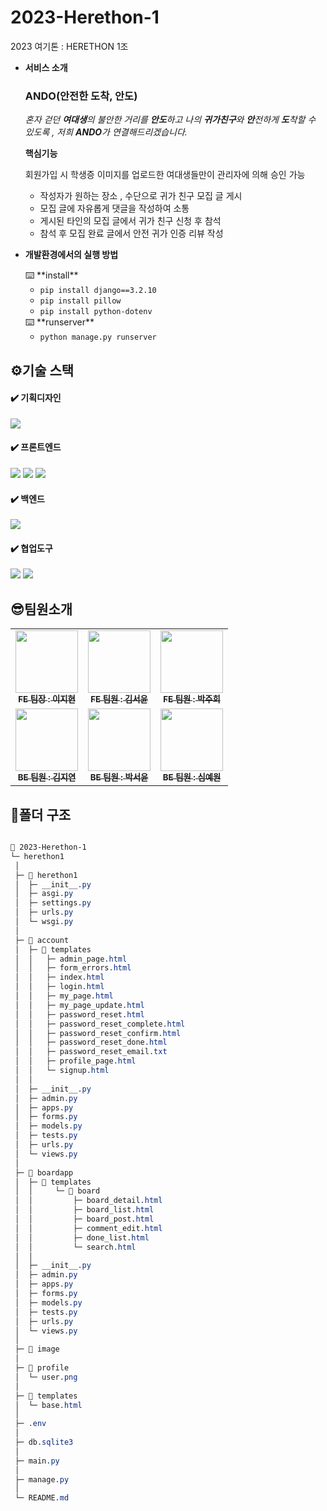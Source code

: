 # 2023-Herethon-1

2023 여기톤 : HERETHON 1조

- **서비스 소개**

  ### **ANDO(안전한 도착, 안도)**

  _혼자 걷던 **여대생**의 불안한 거리를 **안도**하고 나의 **귀가친구**와 **안**전하게 **도**착할 수 있도록 , 저희 **ANDO**가 연결해드리겠습니다._

  **핵심기능**

  회원가입 시 학생증 이미지를 업로드한 여대생들만이 관리자에 의해 승인 가능

  - 작성자가 원하는 장소 , 수단으로 귀가 친구 모집 글 게시
  - 모집 글에 자유롭게 댓글을 작성하여 소통
  - 게시된 타인의 모집 글에서 귀가 친구 신청 후 참석
  - 참석 후 모집 완료 글에서 안전 귀가 인증 리뷰 작성

- **개발환경에서의 실행 방법**
    <aside>
    ⌨️ **install**
    
    </aside>
    
    - `pip install django==3.2.10`
    - `pip install pillow`
    - `pip install python-dotenv`
    
    <aside>
    ⌨️ **runserver**
    
    </aside>
    
    - `python manage.py runserver`
    
    <aside>

## ⚙️기술 스택

#### ✔️ 기획디자인

<img src="https://img.shields.io/badge/figma-F24E1E?style=for-the-badge&logo=figma&logoColor=white">

#### ✔️ 프론트엔드

<img src="https://img.shields.io/badge/html5-E34F26?style=for-the-badge&logo=html5&logoColor=white"> <img src="https://img.shields.io/badge/css3-1572B6?style=for-the-badge&logo=css3&logoColor=white"> <img src="https://img.shields.io/badge/javascript-F7DF1E?style=for-the-badge&logo=javascript&logoColor=black">

#### ✔️ 백엔드

<img src="https://img.shields.io/badge/django-092E20?style=for-the-badge&logo=django&logoColor=white">

#### ✔️ 협업도구

<img src="https://img.shields.io/badge/github-181717?style=for-the-badge&logo=github&logoColor=white"> <img src="https://img.shields.io/badge/git-F05032?style=for-the-badge&logo=git&logoColor=white">

## 😎팀원소개

<table>
  <tbody>
    <tr>
      <td align="center"><a href="https://github.com/SurfingLouis"><img src="https://avatars.githubusercontent.com/u/113294984?v=4" width="100px;" alt=""/><br /><sub><b>FE 팀장 : 이지현</b></sub></a><br /></td>
      <td align="center"><a href="https://github.com/pookey1104"><img src="https://avatars.githubusercontent.com/u/90364700?v=4" width="100px;" alt=""/><br /><sub><b>FE 팀원 : 김서윤</b></sub></a><br /></td>
      <td align="center"><a href="https://github.com/pjh402941"><img src="https://avatars.githubusercontent.com/u/104891747?v=4" width="100px;" alt=""/><br /><sub><b>FE 팀원 : 박주희</b></sub></a><br /></td>
     <tr/>
      <td align="center"><a href="https://github.com/kimjy01"><img src="https://avatars.githubusercontent.com/u/115777730?v=4" width="100px;" alt=""/><br /><sub><b>BE 팀원 : 김지연</b></sub></a><br /></td>
      <td align="center"><a href="https://github.com/fjqmqjrm"><img src="https://avatars.githubusercontent.com/u/126189239?v=4" width="100px;" alt=""/><br /><sub><b>BE 팀원 : 박서윤</b></sub></a><br /></td>
      <td align="center"><a href="https://github.com/y-won1209"><img src="https://avatars.githubusercontent.com/u/127853111?v=4" width="100px;" alt=""/><br /><sub><b>BE 팀원 : 심예원</b></sub></a><br /></td>
    </tr>
  </tbody>
</table>

## 📂폴더 구조

```css

📂 2023-Herethon-1
└─ herethon1
 │
 ├─ 📂 herethon1
 │  ├─ __init__.py
 │  ├─ asgi.py
 │  ├─ settings.py
 │  ├─ urls.py
 │  └─ wsgi.py
 │
 ├─ 📂 account
 │  ├─ 📂 templates
 │  │   ├─ admin_page.html
 │  │   ├─ form_errors.html
 │  │   ├─ index.html
 │  │   ├─ login.html
 │  │   ├─ my_page.html
 │  │   ├─ my_page_update.html
 │  │   ├─ password_reset.html
 │  │   ├─ password_reset_complete.html
 │  │   ├─ password_reset_confirm.html
 │  │   ├─ password_reset_done.html
 │  │   ├─ password_reset_email.txt
 │  │   ├─ profile_page.html
 │  │   └─ signup.html
 │  │
 │  ├─ __init__.py
 │  ├─ admin.py
 │  ├─ apps.py
 │  ├─ forms.py
 │  ├─ models.py
 │  ├─ tests.py
 │  ├─ urls.py
 │  └─ views.py
 │
 ├─ 📂 boardapp
 │  ├─ 📂 templates
 │  │     └─ 📂 board
 │  │         ├─ board_detail.html
 │  │         ├─ board_list.html
 │  │         ├─ board_post.html
 │  │         ├─ comment_edit.html
 │  │         ├─ done_list.html
 │  │         └─ search.html
 │  │
 │  ├─ __init__.py
 │  ├─ admin.py
 │  ├─ apps.py
 │  ├─ forms.py
 │  ├─ models.py
 │  ├─ tests.py
 │  ├─ urls.py
 │  └─ views.py
 │
 ├─ 📂 image
 │
 ├─ 📂 profile
 │  └─ user.png
 │
 ├─ 📂 templates
 │  └─ base.html
 │
 ├─ .env
 │
 ├─ db.sqlite3
 │
 ├─ main.py
 │
 ├─ manage.py
 │
 └─ README.md

```
